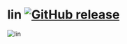 # lin [![GitHub release](https://img.shields.io/github/release/mufeez-amjad/lin)](https://github.com/mufeez-amjad/lin/releases/)

![lin](https://github.com/mufeez-amjad/lin/assets/19630228/a925137f-e6a8-4dd5-bcda-bba30f2e3908)
